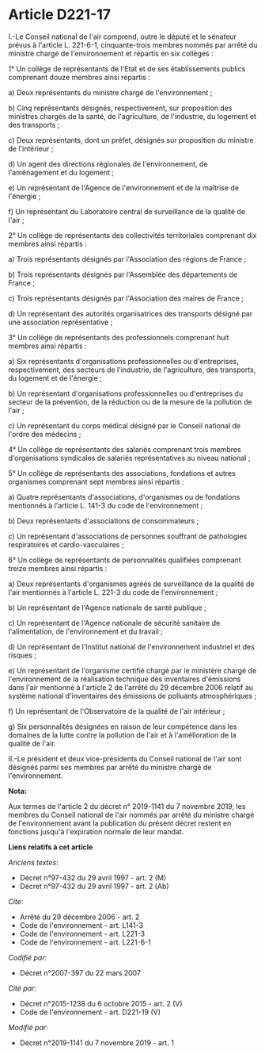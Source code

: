 # Article D221-17

I.-Le Conseil national de l'air comprend, outre le député et le sénateur prévus à l'article L. 221-6-1, cinquante-trois
membres nommés par arrêté du ministre chargé de l'environnement et répartis en six collèges : 

1° Un collège de représentants de l'Etat et de ses établissements publics comprenant douze membres ainsi répartis : 

a) Deux représentants du ministre chargé de l'environnement ; 

b) Cinq représentants désignés, respectivement, sur proposition des ministres chargés de la santé, de l'agriculture, de
l'industrie, du logement et des transports ; 

c) Deux représentants, dont un préfet, désignés sur proposition du ministre de l'intérieur ; 

d) Un agent des directions régionales de l'environnement, de l'aménagement et du logement ; 

e) Un représentant de l'Agence de l'environnement et de la maîtrise de l'énergie ; 

f) Un représentant du Laboratoire central de surveillance de la qualité de l'air ; 

2° Un collège de représentants des collectivités territoriales comprenant dix membres ainsi répartis : 

a) Trois représentants désignés par l'Association des régions de France ; 

b) Trois représentants désignés par l'Assemblée des départements de France ; 

c) Trois représentants désignés par l'Association des maires de France ; 

d) Un représentant des autorités organisatrices des transports désigné par une association représentative ; 

3° Un collège de représentants des professionnels comprenant huit membres ainsi répartis : 

a) Six représentants d'organisations professionnelles ou d'entreprises, respectivement, des secteurs de l'industrie, de
l'agriculture, des transports, du logement et de l'énergie ; 

b) Un représentant d'organisations professionnelles ou d'entreprises du secteur de la prévention, de la réduction ou de la
mesure de la pollution de l'air ; 

c) Un représentant du corps médical désigné par le Conseil national de l'ordre des médecins ; 

4° Un collège de représentants des salariés comprenant trois membres d'organisations syndicales de salariés représentatives
au niveau national ; 

5° Un collège de représentants des associations, fondations et autres organismes comprenant sept membres ainsi répartis : 

a) Quatre représentants d'associations, d'organismes ou de fondations mentionnés à l'article L. 141-3 du code de
l'environnement ; 

b) Deux représentants d'associations de consommateurs ; 

c) Un représentant d'associations de personnes souffrant de pathologies respiratoires et cardio-vasculaires ; 

6° Un collège de représentants de personnalités qualifiées comprenant treize membres ainsi répartis : 

a) Deux représentants d'organismes agréés de surveillance de la qualité de l'air mentionnés à l'article L. 221-3 du code de
l'environnement ; 

b) Un représentant de l'Agence nationale de santé publique ; 

c) Un représentant de l'Agence nationale de sécurité sanitaire de l'alimentation, de l'environnement et du travail ; 

d) Un représentant de l'Institut national de l'environnement industriel et des risques ; 

e) Un représentant de l'organisme certifié chargé par le ministère chargé de l'environnement de la réalisation technique des
inventaires d'émissions dans l'air mentionné à l'article 2 de l'arrêté du 29 décembre 2006 relatif au système national
d'inventaires des émissions de polluants atmosphériques ; 

f) Un représentant de l'Observatoire de la qualité de l'air intérieur ; 

g) Six personnalités désignées en raison de leur compétence dans les domaines de la lutte contre la pollution de l'air et à
l'amélioration de la qualité de l'air. 

II.-Le président et deux vice-présidents du Conseil national de l'air sont désignés parmi ses membres par arrêté du ministre
chargé de l'environnement.

**Nota:**

Aux termes de l'article 2 du décret n° 2019-1141 du 7 novembre 2019, les membres du Conseil national de l'air nommés par
arrêté du ministre chargé de l'environnement avant la publication du présent décret restent en fonctions jusqu'à l'expiration
normale de leur mandat.

**Liens relatifs à cet article**

_Anciens textes_:

  - Décret n°97-432 du 29 avril 1997 - art. 2 (M)
  - Décret n°97-432 du 29 avril 1997 - art. 2 (Ab)

_Cite_:

  - Arrêté du 29 décembre 2006 - art. 2
  - Code de l'environnement - art. L141-3
  - Code de l'environnement - art. L221-3
  - Code de l'environnement - art. L221-6-1

_Codifié par_:

  - Décret n°2007-397 du 22 mars 2007

_Cité par_:

  - Décret n°2015-1238 du 6 octobre 2015 - art. 2 (V)
  - Code de l'environnement - art. D221-19 (V)

_Modifié par_:

  - Décret n°2019-1141 du 7 novembre 2019 - art. 1
